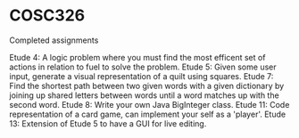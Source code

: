 # COSC326
Completed assignments

Etude 4: A logic problem where you must find the most efficent set of actions in relation to fuel to solve the problem.
Etude 5: Given some user input, generate a visual representation of a quilt using squares.
Etude 7: Find the shortest path between two given words with a given dictionary by joining up shared letters between words until a word matches up with the second word.
Etude 8: Write your own Java BigInteger class.
Etude 11: Code representation of a card game, can implement your self as a 'player'.
Etude 13: Extension of Etude 5 to have a GUI for live editing.
